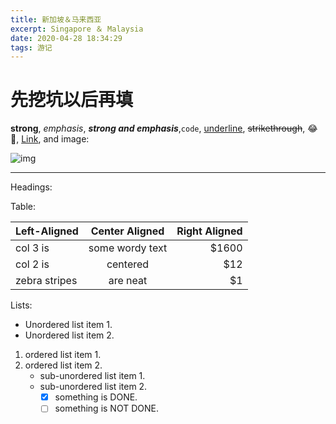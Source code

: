 ```yaml
---
title: 新加坡＆马来西亚
excerpt: Singapore ＆ Malaysia
date: 2020-04-28 18:34:29
tags: 游记
---
```

# 先挖坑以后再填

**strong**, *emphasis*, ***strong and emphasis***,`code`, <u>underline</u>, ~~strikethrough~~, :joy:🤣, [Link](https://example.com), and image:

![img](https://picsum.photos/600/400/?random)

---

Headings:




Table:

| Left-Aligned  | Center Aligned  | Right Aligned |
| :------------ | :-------------: | ------------: |
| col 3 is      | some wordy text |         $1600 |
| col 2 is      |    centered     |           $12 |
| zebra stripes |    are neat     |            $1 |

Lists:

* Unordered list item 1.
* Unordered list item 2.

1. ordered list item 1.
2. ordered list item 2.
   + sub-unordered list item 1.
   + sub-unordered list item 2.
     + [x] something is DONE.
     + [ ] something is NOT DONE.